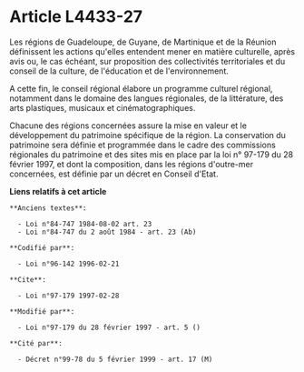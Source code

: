 # Article L4433-27

Les régions de Guadeloupe, de Guyane, de Martinique et de la Réunion définissent les actions qu'elles entendent mener en
matière culturelle, après avis ou, le cas échéant, sur proposition des collectivités territoriales et du conseil de la
culture, de l'éducation et de l'environnement.

A cette fin, le conseil régional élabore un programme culturel régional, notamment dans le domaine des langues régionales, de
la littérature, des arts plastiques, musicaux et cinématographiques.

Chacune des régions concernées assure la mise en valeur et le développement du patrimoine spécifique de la région. La
conservation du patrimoine sera définie et programmée dans le cadre des commissions régionales du patrimoine et des sites mis
en place par la loi n° 97-179 du 28 février 1997, et dont la composition, dans les régions d'outre-mer concernées, est
définie par un décret en Conseil d'Etat.

**Liens relatifs à cet article**

	**Anciens textes**:

	  - Loi n°84-747 1984-08-02 art. 23
	  - Loi n°84-747 du 2 août 1984 - art. 23 (Ab)

	**Codifié par**:

	  - Loi n°96-142 1996-02-21

	**Cite**:

	  - Loi n°97-179 1997-02-28

	**Modifié par**:

	  - Loi n°97-179 du 28 février 1997 - art. 5 ()

	**Cité par**:

	  - Décret n°99-78 du 5 février 1999 - art. 17 (M)
